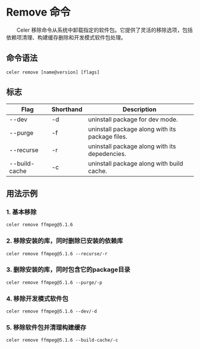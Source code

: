 # Remove 命令

&emsp;&emsp;Celer 移除命令从系统中卸载指定的软件包。它提供了灵活的移除选项，包括依赖项清理、构建缓存删除和开发模式软件包处理。

## 命令语法

```shell
celer remove [name@version] [flags]  
```

## 标志

| Flag              | Shorthand | Description                                               |
| ----------------- | --------- | --------------------------------------------------------- |
| --dev             | -d        | uninstall package for dev mode.                           |
| --purge           | -f        | uninstall package along with its package files.           |
| --recurse         | -r        | uninstall package along with its depedencies.             |
| --build-cache     | -c        | uninstall package along with build cache.                 |

## 用法示例

### 1. 基本移除

```shell
celer remove ffmpeg@5.1.6
```

### 2. 移除安装的库，同时删除已安装的依赖库

```shell
celer remove ffmpeg@5.1.6 --recurse/-r
```

### 3. 删除安装的库，同时包含它的package目录

```shell
celer remove ffmpeg@5.1.6 --purge/-p
```

### 4. 移除开发模式软件包

```shell
celer remove ffmpeg@5.1.6 --dev/-d
```

### 5. 移除软件包并清理构建缓存

```shell
celer remove ffmpeg@5.1.6 --build-cache/-c
```